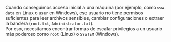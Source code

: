 Cuando conseguimos acceso inicial a una máquina (por ejemplo, como `www-data` en Linux o `user` en Windows), ese usuario no tiene permisos suficientes para leer archivos sensibles, cambiar configuraciones o extraer la bandera (`root.txt`, `Administrator.txt`).  
Por eso, necesitamos encontrar formas de escalar privilegios a un usuario más poderoso como `root` (Linux) o `SYSTEM` (Windows).



